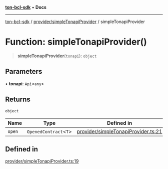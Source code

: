 [**ton-bcl-sdk**](../../../README.md) • **Docs**

***

[ton-bcl-sdk](../../../README.md) / [provider/simpleTonapiProvider](../README.md) / simpleTonapiProvider

# Function: simpleTonapiProvider()

> **simpleTonapiProvider**(`tonapi`): `object`

## Parameters

• **tonapi**: `Api`\<`any`\>

## Returns

`object`

| Name | Type | Defined in |
| ------ | ------ | ------ |
| `open` | `OpenedContract`\<`T`\> | [provider/simpleTonapiProvider.ts:21](https://github.com/ton-fun-tech/ton-bcl-sdk/blob/efd7a3c444985cb69bafe2086033980ed29e3462/src/provider/simpleTonapiProvider.ts#L21) |

## Defined in

[provider/simpleTonapiProvider.ts:19](https://github.com/ton-fun-tech/ton-bcl-sdk/blob/efd7a3c444985cb69bafe2086033980ed29e3462/src/provider/simpleTonapiProvider.ts#L19)
